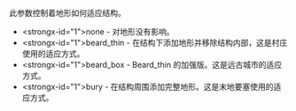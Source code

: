 此参数控制着地形如何适应结构。

* <strongx-id="1">none</strong> - 对地形没有影响。
* <strongx-id="1">beard_thin</strong> - 在结构下添加地形并移除结构内部，这是村庄使用的适应方式。
* <strongx-id="1">beard_box</strong> - Beard_thin 的加强版。这是远古城市的适应方式。
* <strongx-id="1">bury</strong> - 在结构周围添加完整地形。这是末地要塞使用的适应方式。